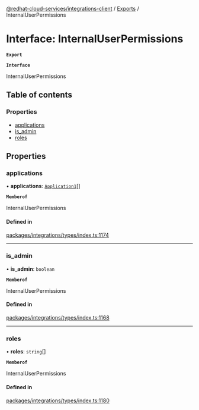 [@redhat-cloud-services/integrations-client](../README.md) / [Exports](../modules.md) / InternalUserPermissions

# Interface: InternalUserPermissions

**`Export`**

**`Interface`**

InternalUserPermissions

## Table of contents

### Properties

- [applications](InternalUserPermissions.md#applications)
- [is\_admin](InternalUserPermissions.md#is_admin)
- [roles](InternalUserPermissions.md#roles)

## Properties

### applications

• **applications**: [`Application1`](Application1.md)[]

**`Memberof`**

InternalUserPermissions

#### Defined in

[packages/integrations/types/index.ts:1174](https://github.com/RedHatInsights/javascript-clients/blob/master/packages/integrations/types/index.ts#L1174)

___

### is\_admin

• **is\_admin**: `boolean`

**`Memberof`**

InternalUserPermissions

#### Defined in

[packages/integrations/types/index.ts:1168](https://github.com/RedHatInsights/javascript-clients/blob/master/packages/integrations/types/index.ts#L1168)

___

### roles

• **roles**: `string`[]

**`Memberof`**

InternalUserPermissions

#### Defined in

[packages/integrations/types/index.ts:1180](https://github.com/RedHatInsights/javascript-clients/blob/master/packages/integrations/types/index.ts#L1180)
